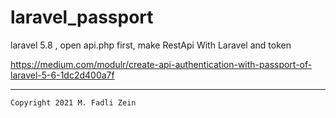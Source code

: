 # laravel_passport
 laravel 5.8 , open api.php first, make RestApi With Laravel and token


https://medium.com/modulr/create-api-authentication-with-passport-of-laravel-5-6-1dc2d400a7f

---

```
Copyright 2021 M. Fadli Zein
```
